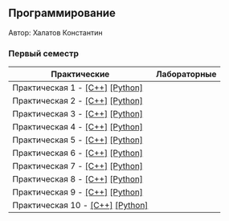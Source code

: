 ## Программирование
Автор: Халатов Константин
### Первый семестр
| Практические | Лабораторные |
| ------------ | ------------ |
| Практическая 1 - [[C++]](./Practice/01/C++/) [[Python]](./Practice/01/Python/) | 
| Практическая 2 - [[C++]](./Practice/02/C++/) [[Python]](./Practice/02/Python/) | 
| Практическая 3 - [[C++]](./Practice/03/C++/) [[Python]](./Practice/03/Python/) | 
| Практическая 4 - [[C++]](./Practice/04/C++/) [[Python]](./Practice/04/Python/) | 
| Практическая 5 - [[C++]](./Practice/05/C++/) [[Python]](./Practice/05/Python/) | 
| Практическая 6 - [[C++]](./Practice/06/C++/) [[Python]](./Practice/06/Python/) | 
| Практическая 7 - [[C++]](./Practice/07/C++/) [[Python]](./Practice/07/Python/) | 
| Практическая 8 - [[C++]](./Practice/08/C++/) [[Python]](./Practice/08/Python/) | 
| Практическая 9 - [[C++]](./Practice/09/C++/) [[Python]](./Practice/09/Python/) | 
| Практическая 10 - [[C++]](./Practice/10/C++/) [[Python]](./Practice/10/Python/) | 
